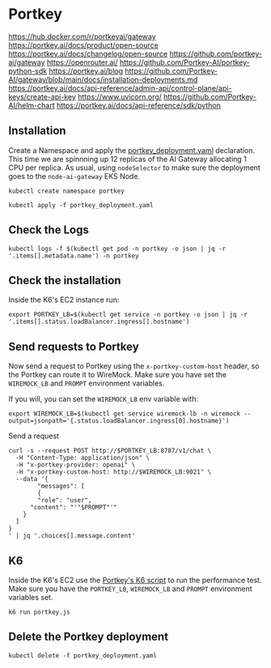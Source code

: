 # Portkey

https://hub.docker.com/r/portkeyai/gateway
https://portkey.ai/docs/product/open-source
https://portkey.ai/docs/changelog/open-source
https://github.com/portkey-ai/gateway
https://openrouter.ai/
https://github.com/Portkey-AI/portkey-python-sdk
https://portkey.ai/blog
https://github.com/Portkey-AI/gateway/blob/main/docs/installation-deployments.md
https://portkey.ai/docs/api-reference/admin-api/control-plane/api-keys/create-api-key
https://www.uvicorn.org/
https://github.com/Portkey-AI/helm-chart
https://portkey.ai/docs/api-reference/sdk/python


## Installation

Create a Namespace and apply the [portkey_deployment.yaml](../portkey/portkey_deployment.yaml) declaration. This time we are spinnning up 12 replicas of the AI Gateway allocating 1 CPU per replica. As usual, using ``nodeSelector`` to make sure the deployment goes to the ``node-ai-gateway`` EKS Node.


```
kubectl create namespace portkey
```

```
kubectl apply -f portkey_deployment.yaml
```


## Check the Logs

```
kubectl logs -f $(kubectl get pod -n portkey -o json | jq -r '.items[].metadata.name') -n portkey
```

## Check the installation

Inside the K6's EC2 instance run:

```
export PORTKEY_LB=$(kubectl get service -n portkey -o json | jq -r '.items[].status.loadBalancer.ingress[].hostname')
```




## Send requests to Portkey

Now send a request to Portkey using the ``x-portkey-custom-host`` header, so the Portkey can route it to WireMock. Make sure you have set the ``WIREMOCK_LB`` and ``PROMPT`` environment variables.

If you will, you can set the ``WIREMOCK_LB`` env variable with:

```
export WIREMOCK_LB=$(kubectl get service wiremock-lb -n wiremock --output=jsonpath='{.status.loadBalancer.ingress[0].hostname}')
```

Send a request

```
curl -s --request POST http://$PORTKEY_LB:8787/v1/chat \
  -H "Content-Type: application/json" \
  -H "x-portkey-provider: openai" \
  -H "x-portkey-custom-host: http://$WIREMOCK_LB:9021" \
  --data '{
        "messages": [
        {
        "role": "user",
      "content": "'"$PROMPT"'"
    }
  ]
}                                   
' | jq '.choices[].message.content'
```

## K6

Inside the K6's EC2 use the [Portkey's K6 script](../k6/portkey.js) to run the performance test. Make sure you have the ``PORTKEY_LB``, ``WIREMOCK_LB`` and ``PROMPT`` environment variables set.

```
k6 run portkey.js
```




## Delete the Portkey deployment

```
kubectl delete -f portkey_deployment.yaml
```

